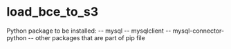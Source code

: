 # load_bce_to_s3

Python package to be installed:
-- mysql
-- mysqlclient
-- mysql-connector-python
-- other packages that are part of pip file
